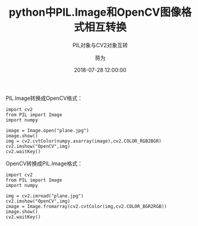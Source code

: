 ﻿---
layout:     post
title:      "python中PIL.Image和OpenCV图像格式相互转换"
subtitle:   " PIL对象与CV2对象互转"
date:       2018-07-28 12:00:00
author:     "蒋为"
header-img: "img/33.jpg"
catalog: true
tags:
    - Python
---

PIL.Image转换成OpenCV格式：
```
import cv2
from PIL import Image
import numpy
 
image = Image.open("plane.jpg")
image.show()
img = cv2.cvtColor(numpy.asarray(image),cv2.COLOR_RGB2BGR)
cv2.imshow("OpenCV",img)
cv2.waitKey()
```



OpenCV转换成PIL.Image格式：
```
import cv2
from PIL import Image
import numpy
 
img = cv2.imread("plane.jpg")
cv2.imshow("OpenCV",img)
image = Image.fromarray(cv2.cvtColor(img,cv2.COLOR_BGR2RGB))
image.show()
cv2.waitKey()
```

